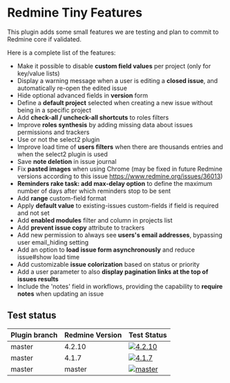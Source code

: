 # Redmine Tiny Features

This plugin adds some small features we are testing and plan to commit to Redmine core if validated.

Here is a complete list of the features:
* Make it possible to disable **custom field values** per project (only for key/value lists)
* Display a warning message when a user is editing a **closed issue**, and automatically re-open the edited issue
* Hide optional advanced fields in **version** form
* Define a **default project** selected when creating a new issue without being in a specific project
* Add **check-all / uncheck-all shortcuts** to roles filters
* Improve **roles synthesis** by adding missing data about issues permissions and trackers
* Use or not the select2 plugin
* Improve load time of **users filters** when there are thousands entries and when the select2 plugin is used
* Save **note deletion** in issue journal
* Fix **pasted images** when using Chrome (may be fixed in future Redmine versions according to this issue https://www.redmine.org/issues/36013)
* **Reminders rake task: add max-delay option** to define the maximum number of days after which reminders stop to be sent
* Add **range** custom-field format
* Apply **default value** to existing-issues custom-fields if field is required and not set
* Add **enabled modules** filter and column in projects list
* Add **prevent issue copy** attribute to trackers
* Add new permission to always see **users's email addresses**, bypassing user email_hiding setting
* Add an option to **load issue form asynchronously** and reduce issue#show load time
* Add customizable **issue colorization** based on status or priority
* Add a user parameter to also **display pagination links at the top of issues results**
* Include the 'notes' field in workflows, providing the capability to **require notes** when updating an issue

## Test status

|Plugin branch| Redmine Version   | Test Status      |
|-------------|-------------------|------------------|
|master       | 4.2.10            | [![4.2.10][1]][5]| 
|master       | 4.1.7             | [![4.1.7][2]][5] | 
|master       | master            | [![master][3]][5]|

[1]: https://github.com/nanego/redmine_tiny_features/actions/workflows/4_2_10.yml/badge.svg
[2]: https://github.com/nanego/redmine_tiny_features/actions/workflows/4_1_7.yml/badge.svg
[3]: https://github.com/nanego/redmine_tiny_features/actions/workflows/master.yml/badge.svg
[5]: https://github.com/nanego/redmine_tiny_features/actions
